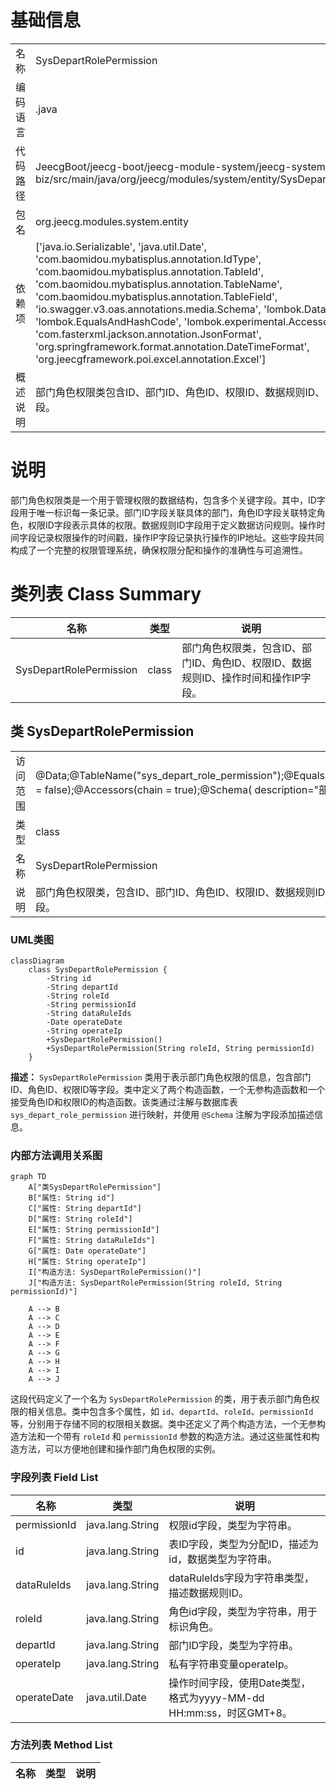 # 基础信息

|      |      |
|------|------|
| 名称 | SysDepartRolePermission |
| 编码语言 | .java |
| 代码路径 | JeecgBoot/jeecg-boot/jeecg-module-system/jeecg-system-biz/src/main/java/org/jeecg/modules/system/entity/SysDepartRolePermission.java |
| 包名 | org.jeecg.modules.system.entity |
| 依赖项 | ['java.io.Serializable', 'java.util.Date', 'com.baomidou.mybatisplus.annotation.IdType', 'com.baomidou.mybatisplus.annotation.TableId', 'com.baomidou.mybatisplus.annotation.TableName', 'com.baomidou.mybatisplus.annotation.TableField', 'io.swagger.v3.oas.annotations.media.Schema', 'lombok.Data', 'lombok.EqualsAndHashCode', 'lombok.experimental.Accessors', 'com.fasterxml.jackson.annotation.JsonFormat', 'org.springframework.format.annotation.DateTimeFormat', 'org.jeecgframework.poi.excel.annotation.Excel'] |
| 概述说明 | 部门角色权限类包含ID、部门ID、角色ID、权限ID、数据规则ID、操作时间和操作IP字段。 |

# 说明

部门角色权限类是一个用于管理权限的数据结构，包含多个关键字段。其中，ID字段用于唯一标识每一条记录。部门ID字段关联具体的部门，角色ID字段关联特定角色，权限ID字段表示具体的权限。数据规则ID字段用于定义数据访问规则。操作时间字段记录权限操作的时间戳，操作IP字段记录执行操作的IP地址。这些字段共同构成了一个完整的权限管理系统，确保权限分配和操作的准确性与可追溯性。

# 类列表 Class Summary

| 名称   | 类型  | 说明 |
|-------|------|-------------|
| SysDepartRolePermission | class | 部门角色权限类，包含ID、部门ID、角色ID、权限ID、数据规则ID、操作时间和操作IP字段。 |



## 类 SysDepartRolePermission

|      |      |
|------|------|
| 访问范围 | @Data;@TableName("sys_depart_role_permission");@EqualsAndHashCode(callSuper = false);@Accessors(chain = true);@Schema( description="部门角色权限");public |
| 类型 | class |
| 名称 | SysDepartRolePermission |
| 说明 | 部门角色权限类，包含ID、部门ID、角色ID、权限ID、数据规则ID、操作时间和操作IP字段。 |


### UML类图

```mermaid
classDiagram
    class SysDepartRolePermission {
        -String id
        -String departId
        -String roleId
        -String permissionId
        -String dataRuleIds
        -Date operateDate
        -String operateIp
        +SysDepartRolePermission()
        +SysDepartRolePermission(String roleId, String permissionId)
    }
```

**描述：**
`SysDepartRolePermission` 类用于表示部门角色权限的信息，包含部门ID、角色ID、权限ID等字段。类中定义了两个构造函数，一个无参构造函数和一个接受角色ID和权限ID的构造函数。该类通过注解与数据库表 `sys_depart_role_permission` 进行映射，并使用 `@Schema` 注解为字段添加描述信息。


### 内部方法调用关系图

```mermaid
graph TD
    A["类SysDepartRolePermission"]
    B["属性: String id"]
    C["属性: String departId"]
    D["属性: String roleId"]
    E["属性: String permissionId"]
    F["属性: String dataRuleIds"]
    G["属性: Date operateDate"]
    H["属性: String operateIp"]
    I["构造方法: SysDepartRolePermission()"]
    J["构造方法: SysDepartRolePermission(String roleId, String permissionId)"]

    A --> B
    A --> C
    A --> D
    A --> E
    A --> F
    A --> G
    A --> H
    A --> I
    A --> J
```

这段代码定义了一个名为 `SysDepartRolePermission` 的类，用于表示部门角色权限的相关信息。类中包含多个属性，如 `id`、`departId`、`roleId`、`permissionId` 等，分别用于存储不同的权限相关数据。类中还定义了两个构造方法，一个无参构造方法和一个带有 `roleId` 和 `permissionId` 参数的构造方法。通过这些属性和构造方法，可以方便地创建和操作部门角色权限的实例。

### 字段列表 Field List

| 名称  | 类型  | 说明 |
|-------|-------|------|
| permissionId | java.lang.String | 权限id字段，类型为字符串。 |
| id | java.lang.String | 表ID字段，类型为分配ID，描述为id，数据类型为字符串。 |
| dataRuleIds | java.lang.String | dataRuleIds字段为字符串类型，描述数据规则ID。 |
| roleId | java.lang.String | 角色id字段，类型为字符串，用于标识角色。 |
| departId | java.lang.String | 部门ID字段，类型为字符串。 |
| operateIp | java.lang.String | 私有字符串变量operateIp。 |
| operateDate | java.util.Date | 操作时间字段，使用Date类型，格式为yyyy-MM-dd HH:mm:ss，时区GMT+8。 |

### 方法列表 Method List

| 名称  | 类型  | 说明 |
|-------|-------|------|




